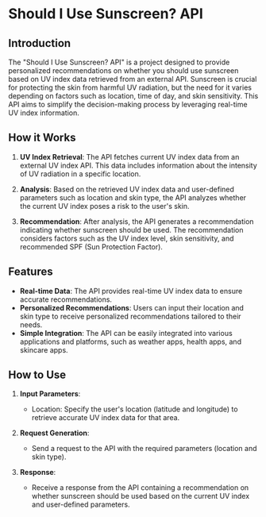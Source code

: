 # Should I Use Sunscreen? API

## Introduction
The "Should I Use Sunscreen? API" is a project designed to provide personalized recommendations on whether you should use sunscreen based on UV index data retrieved from an external API. Sunscreen is crucial for protecting the skin from harmful UV radiation, but the need for it varies depending on factors such as location, time of day, and skin sensitivity. This API aims to simplify the decision-making process by leveraging real-time UV index information.

## How it Works
1. **UV Index Retrieval**: The API fetches current UV index data from an external UV index API. This data includes information about the intensity of UV radiation in a specific location.
   
2. **Analysis**: Based on the retrieved UV index data and user-defined parameters such as location and skin type, the API analyzes whether the current UV index poses a risk to the user's skin.

3. **Recommendation**: After analysis, the API generates a recommendation indicating whether sunscreen should be used. The recommendation considers factors such as the UV index level, skin sensitivity, and recommended SPF (Sun Protection Factor).

## Features
- **Real-time Data**: The API provides real-time UV index data to ensure accurate recommendations.
- **Personalized Recommendations**: Users can input their location and skin type to receive personalized recommendations tailored to their needs.
- **Simple Integration**: The API can be easily integrated into various applications and platforms, such as weather apps, health apps, and skincare apps.

## How to Use
1. **Input Parameters**:
   - Location: Specify the user's location (latitude and longitude) to retrieve accurate UV index data for that area.


2. **Request Generation**:
   - Send a request to the API with the required parameters (location and skin type).

3. **Response**:
   - Receive a response from the API containing a recommendation on whether sunscreen should be used based on the current UV index and user-defined parameters.
